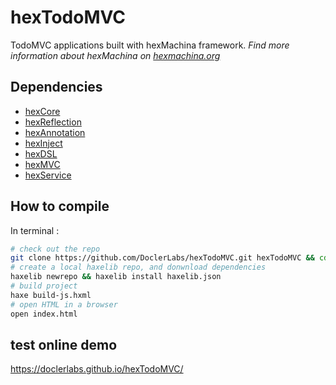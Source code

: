 # hexTodoMVC

TodoMVC applications built with hexMachina framework.
*Find more information about hexMachina on [hexmachina.org](http://hexmachina.org/)*

## Dependencies

* [hexCore](https://github.com/DoclerLabs/hexCore)
* [hexReflection](https://github.com/DoclerLabs/hexReflection)
* [hexAnnotation](https://github.com/DoclerLabs/hexAnnotation)
* [hexInject](https://github.com/DoclerLabs/hexInject)
* [hexDSL](https://github.com/DoclerLabs/hexDSL)
* [hexMVC](https://github.com/DoclerLabs/hexMVC)
* [hexService](https://github.com/DoclerLabs/hexService)

## How to compile

In terminal : 
```bash
# check out the repo
git clone https://github.com/DoclerLabs/hexTodoMVC.git hexTodoMVC && cd hexTodoMVC/
# create a local haxelib repo, and donwnload dependencies
haxelib newrepo && haxelib install haxelib.json
# build project
haxe build-js.hxml
# open HTML in a browser
open index.html
```

## test online demo 

https://doclerlabs.github.io/hexTodoMVC/
